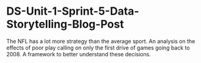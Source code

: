 # DS-Unit-1-Sprint-5-Data-Storytelling-Blog-Post


The NFL has a lot more strategy than the average sport. 
An analysis on the effects of poor play calling on only the first drive of games going back to 2008.
A framework to better understand these decisions. 


